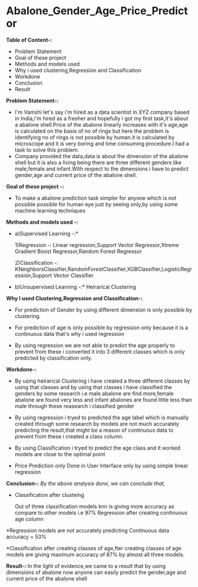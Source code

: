 # Abalone_Gender_Age_Price_Predictor

**Table of Content-:**

* Problem Statement
* Goal of these project
* Methods and models used
* Why i used clustering,Regression and Classification
* Workdone
* Conclusion
* Result



**Problem Statement-:**

* I'm Vamshi let's say i'm hired as a data scientist in XYZ company based in India,i'm   hired as a fresher and hopefully i got my first task,it's about a abalone shell.Price     of the abalone linearly increases with it's age,age is calculated on the basis of no   of rings but here the problem is identifying no of rings is not possible by human.it       is calculated by microscope and it is very boring and time consuming procedure.I had   a task to solve this problem.
* Company provided the data,data is about the dimension of the abalone shell but it is   also a living being there are three different genders like male,female and                 infant.With respect to the dimensions i have to predict gender,age and current price   of the abalone shell.


**Goal of these project -:**
* To make a abalone prediction task simpler for anyone which is not possible possible for human eye just by seeing only,by using some machine learning techniques

**Methods and models used -:**

* a)Supervised Learning -:*
   
   
   1)Regression -: Linear regression,Support Vector Regressor,Xtreme Gradient Boost Regressor,Random Forest Regressor
   
   2)Classification -: KNeighborsClassifier,RandomForestClassifier,XGBClassifier,LogisticRegression,Support Vector Classifier
   
* b)Unsupervised Learning -:* Heirarical Clustering


**Why I used Clustering,Regression and Classification-:**

* For prediction of Gender by using different dimension is only possible by clustering.

* For prediction of age is only possible by regression only because it is a continuous data that's why i used regression

* By using regression we are not able to predict the age properly to prevent from these i converted it into 3 different classes which is only predicted by classification only.
   
   
**Workdone-:**

* By using heirarical Clustering i have created a three different classes by using that classes and by using that classes i have classified the genders by some research i.e male   abalone are find more,female abalone are found very less and infant abalones are found little less than male through these reasearch i classified gender

* By using regression i tryed to predicted the age label which is manually created through some research by models are not much accurately predicting the result,that might be a reason of continuous data to prevent from these i created a class column.

* By using Classification i tryed to predict the age class and it worked models are close to the optimal point

* Price Prediction only Done in User Interface only by using simple linear regression

**Conclusion-:**
*By the above analysis done, we can conclude that,*
* Classification after clusteing

  Out of three classification models knn is giving more accuracy as compare to other models i.e 97%
  Regression after creating continuous age column

*Regression models are not accurately predicting Continuous data accuracy = 53%
 
*Classification after creating classes of age,fter creating classes of age models are giving maximum accuracy of 87% by almost all three models.


**Result-:**
In the light of evidence,we came to a result that by using dimensions of abalone now anyone can easily predict the gender,age and current price of the abalone shell
